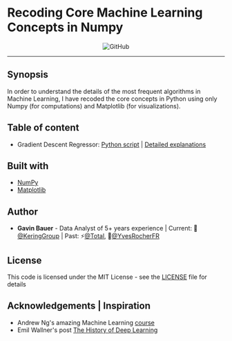 # Recoding Core Machine Learning Concepts in Numpy

<p align="center">
  <img alt="GitHub" src="https://img.shields.io/github/license/gavin-bauer/recode-core-ml-from-scratch">
</p>

---

## Synopsis
In order to understand the details of the most frequent algorithms in Machine Learning, I have recoded the core concepts in Python using only Numpy (for computations) and Matplotlib (for visualizations).

## Table of content
* Gradient Descent Regressor: [Python script](gradient-descent-regressor.py) | [Detailed explanations](https://gavin-bauer.netlify.com/2020/03/gradient-descent-regressor/)


## Built with
* [NumPy](http://www.numpy.org/)
* [Matplotlib](http://matplotlib.org/)

## Author
* **Gavin Bauer** - Data Analyst of 5+ years experience | Current: 🦉[@KeringGroup](https://www.kering.com/) | Past: ⚡[@Total](https://www.total.com/en), 🌱[@YvesRocherFR](https://groupe-rocher.com/en)

## License
This code is licensed under the MIT License - see the [LICENSE](LICENSE) file for details

## Acknowledgements | Inspiration
* Andrew Ng's amazing Machine Learning [course](https://www.coursera.org/learn/machine-learning)
* Emil Wallner's post [The History of Deep Learning](https://medium.com/@emilwallner/the-history-of-deep-learning-explored-through-6-code-snippets-d0a0e8545202)
